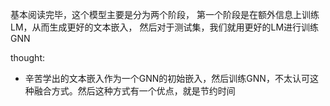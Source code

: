 基本阅读完毕，这个模型主要是分为两个阶段，
第一个阶段是在额外信息上训练LM，从而生成更好的文本嵌入，
然后对于测试集，我们就用更好的LM进行训练GNN

thought:
- 辛苦学出的文本嵌入作为一个GNN的初始嵌入，然后训练GNN，不太认可这种融合方式。然后这种方式有一个优点，就是节约时间